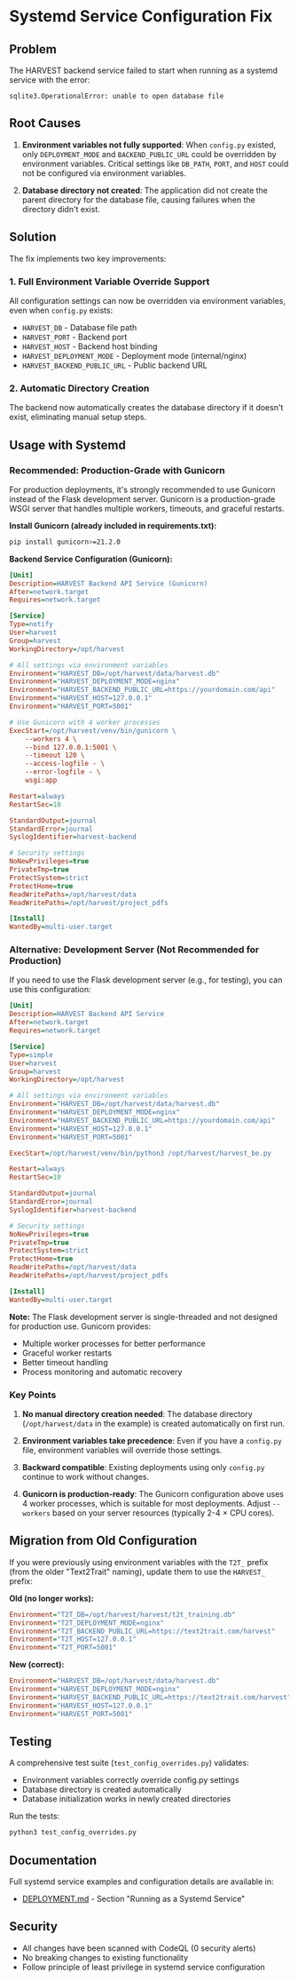 # Systemd Service Configuration Fix

## Problem
The HARVEST backend service failed to start when running as a systemd service with the error:
```
sqlite3.OperationalError: unable to open database file
```

## Root Causes
1. **Environment variables not fully supported**: When `config.py` existed, only `DEPLOYMENT_MODE` and `BACKEND_PUBLIC_URL` could be overridden by environment variables. Critical settings like `DB_PATH`, `PORT`, and `HOST` could not be configured via environment variables.

2. **Database directory not created**: The application did not create the parent directory for the database file, causing failures when the directory didn't exist.

## Solution
The fix implements two key improvements:

### 1. Full Environment Variable Override Support
All configuration settings can now be overridden via environment variables, even when `config.py` exists:

- `HARVEST_DB` - Database file path
- `HARVEST_PORT` - Backend port
- `HARVEST_HOST` - Backend host binding
- `HARVEST_DEPLOYMENT_MODE` - Deployment mode (internal/nginx)
- `HARVEST_BACKEND_PUBLIC_URL` - Public backend URL

### 2. Automatic Directory Creation
The backend now automatically creates the database directory if it doesn't exist, eliminating manual setup steps.

## Usage with Systemd

### Recommended: Production-Grade with Gunicorn

For production deployments, it's strongly recommended to use Gunicorn instead of the Flask development server. Gunicorn is a production-grade WSGI server that handles multiple workers, timeouts, and graceful restarts.

**Install Gunicorn (already included in requirements.txt):**
```bash
pip install gunicorn>=21.2.0
```

**Backend Service Configuration (Gunicorn):**

```ini
[Unit]
Description=HARVEST Backend API Service (Gunicorn)
After=network.target
Requires=network.target

[Service]
Type=notify
User=harvest
Group=harvest
WorkingDirectory=/opt/harvest

# All settings via environment variables
Environment="HARVEST_DB=/opt/harvest/data/harvest.db"
Environment="HARVEST_DEPLOYMENT_MODE=nginx"
Environment="HARVEST_BACKEND_PUBLIC_URL=https://yourdomain.com/api"
Environment="HARVEST_HOST=127.0.0.1"
Environment="HARVEST_PORT=5001"

# Use Gunicorn with 4 worker processes
ExecStart=/opt/harvest/venv/bin/gunicorn \
    --workers 4 \
    --bind 127.0.0.1:5001 \
    --timeout 120 \
    --access-logfile - \
    --error-logfile - \
    wsgi:app

Restart=always
RestartSec=10

StandardOutput=journal
StandardError=journal
SyslogIdentifier=harvest-backend

# Security settings
NoNewPrivileges=true
PrivateTmp=true
ProtectSystem=strict
ProtectHome=true
ReadWritePaths=/opt/harvest/data
ReadWritePaths=/opt/harvest/project_pdfs

[Install]
WantedBy=multi-user.target
```

### Alternative: Development Server (Not Recommended for Production)

If you need to use the Flask development server (e.g., for testing), you can use this configuration:

```ini
[Unit]
Description=HARVEST Backend API Service
After=network.target
Requires=network.target

[Service]
Type=simple
User=harvest
Group=harvest
WorkingDirectory=/opt/harvest

# All settings via environment variables
Environment="HARVEST_DB=/opt/harvest/data/harvest.db"
Environment="HARVEST_DEPLOYMENT_MODE=nginx"
Environment="HARVEST_BACKEND_PUBLIC_URL=https://yourdomain.com/api"
Environment="HARVEST_HOST=127.0.0.1"
Environment="HARVEST_PORT=5001"

ExecStart=/opt/harvest/venv/bin/python3 /opt/harvest/harvest_be.py

Restart=always
RestartSec=10

StandardOutput=journal
StandardError=journal
SyslogIdentifier=harvest-backend

# Security settings
NoNewPrivileges=true
PrivateTmp=true
ProtectSystem=strict
ProtectHome=true
ReadWritePaths=/opt/harvest/data
ReadWritePaths=/opt/harvest/project_pdfs

[Install]
WantedBy=multi-user.target
```

**Note:** The Flask development server is single-threaded and not designed for production use. Gunicorn provides:
- Multiple worker processes for better performance
- Graceful worker restarts
- Better timeout handling
- Process monitoring and automatic recovery

### Key Points

1. **No manual directory creation needed**: The database directory (`/opt/harvest/data` in the example) is created automatically on first run.

2. **Environment variables take precedence**: Even if you have a `config.py` file, environment variables will override those settings.

3. **Backward compatible**: Existing deployments using only `config.py` continue to work without changes.

4. **Gunicorn is production-ready**: The Gunicorn configuration above uses 4 worker processes, which is suitable for most deployments. Adjust `--workers` based on your server resources (typically 2-4 × CPU cores).

## Migration from Old Configuration

If you were previously using environment variables with the `T2T_` prefix (from the older "Text2Trait" naming), update them to use the `HARVEST_` prefix:

**Old (no longer works):**
```ini
Environment="T2T_DB=/opt/harvest/harvest/t2t_training.db"
Environment="T2T_DEPLOYMENT_MODE=nginx"
Environment="T2T_BACKEND_PUBLIC_URL=https://text2trait.com/harvest"
Environment="T2T_HOST=127.0.0.1"
Environment="T2T_PORT=5001"
```

**New (correct):**
```ini
Environment="HARVEST_DB=/opt/harvest/data/harvest.db"
Environment="HARVEST_DEPLOYMENT_MODE=nginx"
Environment="HARVEST_BACKEND_PUBLIC_URL=https://text2trait.com/harvest"
Environment="HARVEST_HOST=127.0.0.1"
Environment="HARVEST_PORT=5001"
```

## Testing

A comprehensive test suite (`test_config_overrides.py`) validates:
- Environment variables correctly override config.py settings
- Database directory is created automatically
- Database initialization works in newly created directories

Run the tests:
```bash
python3 test_config_overrides.py
```

## Documentation

Full systemd service examples and configuration details are available in:
- [DEPLOYMENT.md](DEPLOYMENT.md) - Section "Running as a Systemd Service"

## Security

- All changes have been scanned with CodeQL (0 security alerts)
- No breaking changes to existing functionality
- Follow principle of least privilege in systemd service configuration

